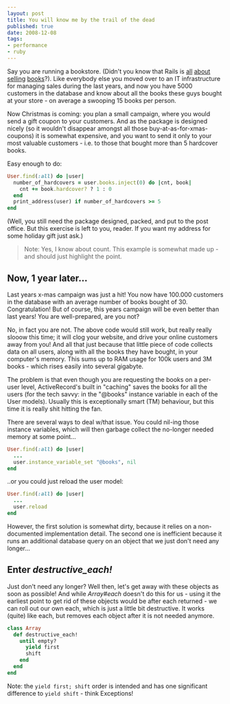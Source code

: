 ```yaml
---
layout: post
title: You will know me by the trail of the dead
published: true
date: 2008-12-08
tags:
- performance
- ruby
---
```

<p>Say you are running a bookstore. (Didn't you know that Rails is <a href="http://www.jonathansng.com/ruby-on-rails/ruby-on-rails-tutorial-now-with-more-202/">all</a>
<a href="https://partnernet.amazon.de/gp/associates/network/build-links/individual/simple-get-html.html?ie=UTF8&amp;amp;assoc%5Fss%5Fref=http%3A%2F%2Fwww.amazon.de%2Fgp%2Fproduct%2F0977616630%3Fie%3DUTF8%26ref%255F%3Dsr%255F1%255F1%26s%3Dbooks-intl-de%26qid%3D1228655474%26sr%3D1-1&amp;amp;asin=0977616630&amp;amp;parentASIN=0977616630">about</a> <a href="https://partnernet.amazon.de/gp/associates/network/build-links/individual/simple-get-html.html?ie=UTF8&amp;amp;assoc%5Fss%5Fref=http%3A%2F%2Fwww.amazon.de%2Fgp%2Fproduct%2F0321445619%3Fie%3DUTF8%26ref%255F%3Dsr%255F1%255F3%26s%3Dbooks-intl-de%26qid%3D1228655571%26sr%3D1-3&amp;amp;asin=0321445619&amp;amp;parentASIN=0321445619">selling</a> <a href="https://partnernet.amazon.de/gp/associates/network/build-links/individual/simple-get-html.html?ie=UTF8&amp;amp;assoc%5Fss%5Fref=http%3A%2F%2Fwww.amazon.de%2Fgp%2Fproduct%2F0978739205%3Fie%3DUTF8%26ref%255F%3Dsr%255F1%255F4%26s%3Dbooks-intl-de%26qid%3D1228655474%26sr%3D1-4&amp;amp;asin=0978739205&amp;amp;parentASIN=0978739205">books</a>?). Like everybody else you moved over to an IT infrastructure for managing sales during the last years, and now you have 5000 customers in the database and know about all the books these guys bought at your store - on average a swooping 15 books per person.</p>

<p>Now Christmas is coming: you plan a small campaign, where you would send a gift coupon to your customers. And as the package is designed nicely (so it wouldn't disappear amongst all those buy-at-as-for-xmas-coupons) it is somewhat expensive, and you want to send it only to your most valuable customers - i.e. to those that bought more than 5 hardcover books.</p>

<p>Easy enough to do:</p>

```ruby
User.find(:all) do |user|
  number_of_hardcovers = user.books.inject(0) do |cnt, book| 
    cnt += book.hardcover? ? 1 : 0
  end
  print_address(user) if number_of_hardcovers >= 5
end
```

<p>(Well, you still need the package designed, packed, and put to the post office. But this exercise is left to you, reader. If you want my address for some holiday gift just ask.)</p>

<blockquote class="posterous_short_quote">
  Note: Yes, I know about count. This example is somewhat made up - 
  and should just highlight the point.
</blockquote>


<h2>Now, 1 year later...</h2>

<p>Last years x-mas campaign was just a hit! You now have 100.000 customers in the database with an average number of books bought of 30. Congratulation! But of course, this years campaign will be even better than last years! You are well-prepared, are you not?</p>

<p>No, in fact you are not. The above code would still work, but really really slooow this time; it will clog your website, and drive your online customers away from you! And all that just because that little piece of code collects data on all users, along with all the books they have bought, in your computer's memory. This sums up to RAM usage for 100k users and 3M books - which rises easily into several gigabyte.</p>

<p>The problem is that even though you are requesting the books on a per-user level, ActiveRecord's built in "caching" saves the books for all the users (for the tech savvy: in the "@books" instance variable in each of  the User models). Usually this is exceptionally smart (TM) behaviour, but this time it is really shit hitting the fan.</p>

<p>There are several ways to deal w/that issue. You could nil-ing those instance variables, which will then garbage collect the no-longer needed memory at some point...</p>

```ruby
User.find(:all) do |user|
  ...
  user.instance_variable_set "@books", nil
end
```

<p>..or you could just reload the user model:</p>

```ruby
User.find(:all) do |user|
  ...
  user.reload
end
```

<p>However, the first solution is somewhat dirty, because it relies on a non-documented implementation detail. The second one is inefficient because it runs an additional database query on an object that we just don't need any longer...</p>

<h2>Enter <em>destructive_each!</em>
</h2>

<p>Just don't need any longer? Well then, let's get away with these objects as soon as possible! And while <em>Array#each</em> doesn't do this for us - using it the earliest point to get rid of these objects would be after each returned - we can roll out our own each, which is just a little bit destructive. It works (quite) like each, but removes each object after it is not needed anymore.</p>

```ruby
class Array
  def destructive_each!
    until empty?
      yield first
      shift
    end
  end
end
```

Note: the `yield first; shift` order is intended and has one significant 
difference to `yield shift` - think Exceptions!
